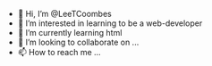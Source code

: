 - 👋 Hi, I’m @LeeTCoombes
- 👀 I’m interested in learning to be a web-developer
- 🌱 I’m currently learning html
- 💞️ I’m looking to collaborate on ...
- 📫 How to reach me ...

<!---
LeeTCoombes/LeeTCoombes is a ✨ special ✨ repository because its `README.md` (this file) appears on your GitHub profile.
You can click the Preview link to take a look at your changes.
--->
